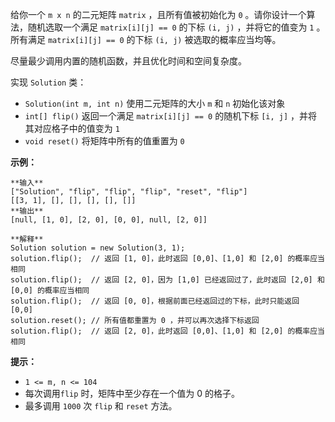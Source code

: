 给你一个 `m x n` 的二元矩阵 `matrix` ，且所有值被初始化为 `0` 。请你设计一个算法，随机选取一个满足 `matrix[i][j] ==
0` 的下标 `(i, j)` ，并将它的值变为 `1` 。所有满足 `matrix[i][j] == 0` 的下标 `(i, j)`
被选取的概率应当均等。

尽量最少调用内置的随机函数，并且优化时间和空间复杂度。

实现 `Solution` 类：

  * `Solution(int m, int n)` 使用二元矩阵的大小 `m` 和 `n` 初始化该对象
  * `int[] flip()` 返回一个满足 `matrix[i][j] == 0` 的随机下标 `[i, j]` ，并将其对应格子中的值变为 `1`
  * `void reset()` 将矩阵中所有的值重置为 `0`



**示例：**

    
    
    **输入**
    ["Solution", "flip", "flip", "flip", "reset", "flip"]
    [[3, 1], [], [], [], [], []]
    **输出**
    [null, [1, 0], [2, 0], [0, 0], null, [2, 0]]
    
    **解释**
    Solution solution = new Solution(3, 1);
    solution.flip();  // 返回 [1, 0]，此时返回 [0,0]、[1,0] 和 [2,0] 的概率应当相同
    solution.flip();  // 返回 [2, 0]，因为 [1,0] 已经返回过了，此时返回 [2,0] 和 [0,0] 的概率应当相同
    solution.flip();  // 返回 [0, 0]，根据前面已经返回过的下标，此时只能返回 [0,0]
    solution.reset(); // 所有值都重置为 0 ，并可以再次选择下标返回
    solution.flip();  // 返回 [2, 0]，此时返回 [0,0]、[1,0] 和 [2,0] 的概率应当相同



**提示：**

  * `1 <= m, n <= 104`
  * 每次调用`flip` 时，矩阵中至少存在一个值为 0 的格子。
  * 最多调用 `1000` 次 `flip` 和 `reset` 方法。

